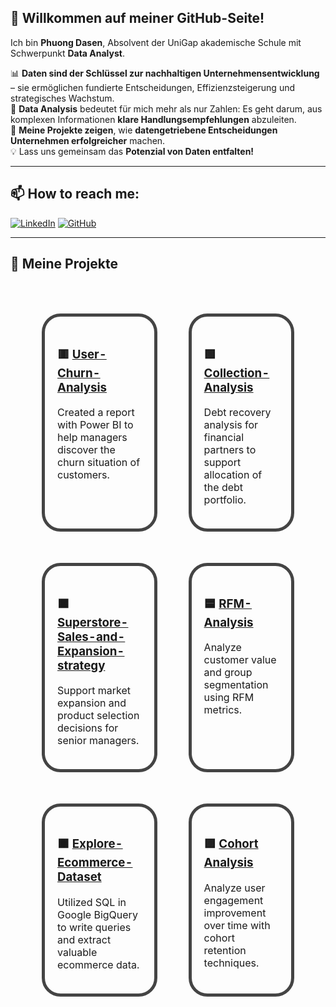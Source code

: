 ## 👋 Willkommen auf meiner GitHub-Seite!

Ich bin **Phuong Dasen**, Absolvent der UniGap akademische Schule mit Schwerpunkt **Data Analyst**.  

📊 **Daten sind der Schlüssel zur nachhaltigen Unternehmensentwicklung** – sie ermöglichen fundierte Entscheidungen, Effizienzsteigerung und strategisches Wachstum.  
🔎 **Data Analysis** bedeutet für mich mehr als nur Zahlen: Es geht darum, aus komplexen Informationen **klare Handlungsempfehlungen** abzuleiten.  
🚀 **Meine Projekte zeigen**, wie **datengetriebene Entscheidungen Unternehmen erfolgreicher** machen.  
💡 Lass uns gemeinsam das **Potenzial von Daten entfalten!**

---

## 📫 How to reach me:

[![LinkedIn](https://img.shields.io/badge/-LinkedIn-blue?style=flat-square&logo=linkedin&logoColor=white)](https://www.linkedin.com/feed/)
[![GitHub](https://img.shields.io/badge/-GitHub-black?style=flat-square&logo=github&logoColor=white)](https://github.com/PhuongDasen)

---

## 🚀 Meine Projekte

<div align="center">

<table cellspacing="50" cellpadding="35" style="border-collapse: separate;">
  <tr>
    <td width="500px" valign="top" style="border:5px solid #444; border-radius:30px; padding:20px;">
      <h3>🟥 <a href="https://github.com/PhuongDasen/User-Churn-Analysis">User-Churn-Analysis</a></h3>
      <p>Created a report with Power BI to help managers discover the churn situation of customers.</p>
    </td>
    <td width="500px" valign="top" style="border:5px solid #444; border-radius:30px; padding:20px;">
      <h3>🟩 <a href="https://github.com/PhuongDasen/Collection-Analysis">Collection-Analysis</a></h3>
      <p>Debt recovery analysis for financial partners to support allocation of the debt portfolio.</p>
    </td>
  </tr>
  <tr>
    <td width="500px" valign="top" style="border:5px solid #444; border-radius:30px; padding:20px;">
      <h3>🟧 <a href="https://github.com/PhuongDasen/Superstore-Sales-and-Expansion-strategy">Superstore-Sales-and-Expansion-strategy</a></h3>
      <p>Support market expansion and product selection decisions for senior managers.</p>
    </td>
    <td width="500px" valign="top" style="border:5px solid #444; border-radius:30px; padding:20px;">
      <h3>🟦 <a href="https://github.com/PhuongDasen/RFM-Analysis">RFM-Analysis</a></h3>
      <p>Analyze customer value and group segmentation using RFM metrics.</p>
    </td>
  </tr>
  <tr>
    <td width="500px" valign="top" style="border:5px solid #444; border-radius:30px; padding:20px;">
      <h3>🟫 <a href="https://github.com/PhuongDasen/Explore-Ecommerce-Dataset">Explore-Ecommerce-Dataset</a></h3>
      <p>Utilized SQL in Google BigQuery to write queries and extract valuable ecommerce data.</p>
    </td>
    <td width="500px" valign="top" style="border:5px solid #444; border-radius:30px; padding:20px;">
      <h3>🟪 <a href="https://github.com/PhuongDasen/Cohort-Analysis-How-to-Analyze-User-Retention">Cohort Analysis</a></h3>
      <p>Analyze user engagement improvement over time with cohort retention techniques.</p>
    </td>
  </tr>
</table>

</div>
